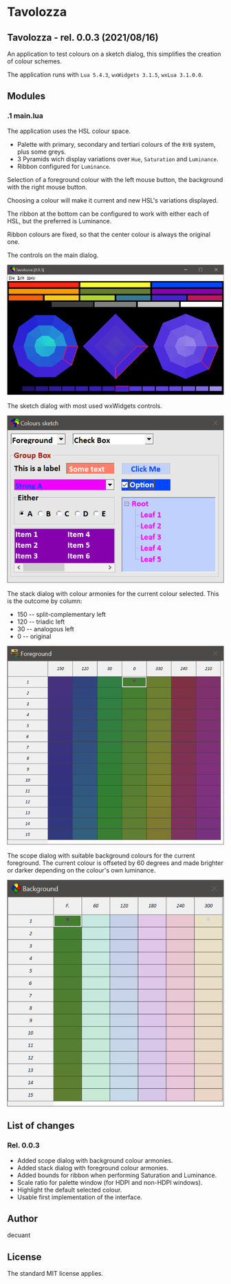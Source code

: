 #  **Tavolozza**


## Tavolozza - rel. 0.0.3 (2021/08/16)

An application to test colours on a sketch dialog, this simplifies the creation of colour schemes.

The application runs with ```Lua 5.4.3```, ```wxWidgets 3.1.5```, ```wxLua 3.1.0.0```.


## Modules


### .1 **main.lua**

The application uses the HSL colour space.

- Palette with primary, secondary and tertiari colours of the ```RYB``` system, plus some greys.
- 3 Pyramids wich display variations over ```Hue```, ```Saturation``` and ```Luminance```.
- Ribbon configured for ```Luminance```.

Selection of a foreground colour with the left mouse button, the background with the right mouse button.

Choosing a colour will make it current and new HSL's variations displayed.

The ribbon at the bottom can be configured to work with either each of HSL, but the preferred is Luminance.

Ribbon colours are fixed, so that the center colour is always the original one.


The controls on the main dialog.

![The actual tavolozza](/docs/Main_Dialog.png)


The sketch dialog with most used wxWidgets controls.

![The sketch dialog](/docs/Test_Dialog.png)


The stack dialog with colour armonies for the current colour selected. This is the outcome by column:

- 150	-- split-complementary left
- 120	-- triadic left
-  30	-- analogous left
-   0	-- original

![The stack dialog](/docs/Stack_Dialog.png)


The scope dialog with suitable background colours for the current foreground. The current colour is offseted by 60 degrees and made brighter or darker depending on the colour's own luminance.

![The scope dialog](/docs/Scope_Dialog.png)




## List of changes



### Rel. 0.0.3


- Added scope dialog with background colour armonies.
- Added stack dialog with foreground colour armonies.
- Added bounds for ribbon when performing Saturation and Luminance.
- Scale ratio for palette window (for HDPI and non-HDPI windows).
- Highlight the default selected colour.
- Usable first implementation of the interface.


## Author

decuant


## License

The standard MIT license applies.


